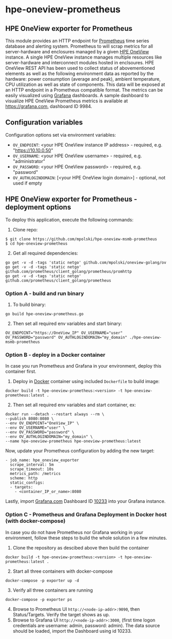 # hpe-oneview-prometheus

## HPE OneView exporter for Prometheus

This module provides an HTTP endpoint for [Prometheus](https://prometheus.io/) time series database and alerting system. Prometheus to will scrap metrics for all server-hardware and enclosures managed by a given [HPE OneView](https://www.hpe.com/pl/en/integrated-systems/software.html) instance.
A single HPE OneView instance manages multiple resources like server-hardware and interconnect modules hosted in enclsoures. HPE OneView REST API has been used to collect status of abovementioned elements as well as the following environment data as reported by the hardware: power consumption (average and peak), ambient temperature, CPU utilization as well as state of components. This data will be exposed at an HTTP endpoint in a Prometheus compatible format. The metrics can be easily visualized using [Grafana](https://grafana.com/) dashboards. A sample dashboard to visualize HPE OneView Prometheus metrics is available at https://grafana.com, dashboard ID 9984.

## Configuration variables

Configuration options set via environment variables:
* `OV_ENDPOINT`: \<your HPE OneView instance IP address\> - required, e.g. "https://10.10.0.50"
* `OV_USERNAME`: \<your HPE OneView username\> - required, e.g. "administrator"
* `OV_PASSWORD`: \<your HPE OneView password\> - required, e.g. "password"
* `OV_AUTHLOGINDOMAIN`: \[\<your HPE OneView login domain\>\] - optional, not used if empty

## HPE OneView exporter for Prometheus - deployment options

To deploy this application, execute the following commands:

  1. Clone repo:

```
$ git clone https://github.com/mpolski/hpe-oneview-msmb-prometheus
$ cd hpe-oneview-prometheus
```

  2. Get all required dependencies: 

```
go get -v -d -tags 'static netgo' github.com/mpolski/oneview-golang/ov
go get -v -d -tags 'static netgo' github.com/prometheus/client_golang/prometheus/promhttp
go get -v -d -tags 'static netgo' github.com/prometheus/client_golang/prometheus

```

### Option A - build and run binary

  1. To build binary:

```
go build hpe-oneview-prometheus.go
```

  2. Then set all required env variables and start binary:

```
OV_ENDPOINT="https://OneView_IP" OV_USERNAME="user" OV_PASSWORD="password" OV_AUTHLOGINDOMAIN="my_domain" ./hpe-oneview-msmb-prometheus
```

### Option B - deploy in a Docker container

In case you run Prometheus and Grafana in your environment, deploy this container first.

  1. Deploy in [Docker](https://docker.com/) container using included `Dockerfile` to build image:

```
docker build -t hpe-oneview-prometheus:<version> -t hpe-oneview-prometheus:latest .
```

  2. Then set all required env variables and start container, ex:
    
```
docker run --detach --restart always --rm \
--publish 8080:8080 \
--env OV_ENDPOINT="OneView_IP" \
--env OV_USERNAME="user" \
--env OV_PASSWORD="password" \
--env OV_AUTHLOGINDOMAIN="my_domain" \
--name hpe-oneview-prometheus hpe-oneview-prometheus:latest
```
Now, update your Prometheus configuration by adding the new target:

```
- job_name: hpe_oneview_exporter
  scrape_interval: 5m
  scrape_timeout: 10s
  metrics_path: /metrics
  scheme: http
  static_configs:
  - targets:
    - <container_IP_or_name>:8080
```

Lastly, import [Grafana.com](https://grafana.com) Dashboard ID [10233](https://grafana.com/dashboards/10233) into your Grafana instance.


### Option C - Prometheus and Grafana Deployment in Docker host (with docker-compose)
In case you do not have Prometheus nor Grafana working in your environment, follow these steps to build the whole solution in a few minutes.

  1. Clone the repository as descibed above then build the container
  
```
docker build -t hpe-oneview-prometheus:<version> -t hpe-oneview-prometheus:latest .
```
  2. Start all three containers with docker-compose
  
```
docker-compose -p exporter up -d
```
  3. Verify all three containers are running
  
```
docker-compose -p exporter ps
```
  4. Browse to Prometheus UI ```http://<node-ip-addr>:9090```, then Status/Targets. Verify the target shows as up.
  5. Browse to Grafana UI ```http://<node-ip-addr>:3000```, (first time logon credentials are username: admin, password: admin). The data source should be loaded, import the Dashboard using id 10233.
  